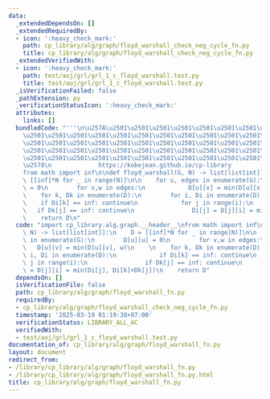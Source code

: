 ```yaml
---
data:
  _extendedDependsOn: []
  _extendedRequiredBy:
  - icon: ':heavy_check_mark:'
    path: cp_library/alg/graph/floyd_warshall_check_neg_cycle_fn.py
    title: cp_library/alg/graph/floyd_warshall_check_neg_cycle_fn.py
  _extendedVerifiedWith:
  - icon: ':heavy_check_mark:'
    path: test/aoj/grl/grl_1_c_floyd_warshall.test.py
    title: test/aoj/grl/grl_1_c_floyd_warshall.test.py
  _isVerificationFailed: false
  _pathExtension: py
  _verificationStatusIcon: ':heavy_check_mark:'
  attributes:
    links: []
  bundledCode: "'''\n\u257A\u2501\u2501\u2501\u2501\u2501\u2501\u2501\u2501\u2501\u2501\
    \u2501\u2501\u2501\u2501\u2501\u2501\u2501\u2501\u2501\u2501\u2501\u2501\u2501\
    \u2501\u2501\u2501\u2501\u2501\u2501\u2501\u2501\u2501\u2501\u2501\u2501\u2501\
    \u2501\u2501\u2501\u2501\u2501\u2501\u2501\u2501\u2501\u2501\u2501\u2501\u2501\
    \u2501\u2501\u2501\u2501\u2501\u2501\u2501\u2501\u2501\u2501\u2501\u2501\u2501\
    \u2578\n             https://kobejean.github.io/cp-library               \n'''\n\
    from math import inf\n\ndef floyd_warshall(G, N) -> list[list[int]]:\n    D =\
    \ [[inf]*N for _ in range(N)]\n\n    for u, edges in enumerate(G):\n        D[u][u]\
    \ = 0\n        for v,w in edges:\n            D[u][v] = min(D[u][v], w)\n    \n\
    \    for k, Dk in enumerate(D):\n        for i, Di in enumerate(D):\n        \
    \    if Di[k] == inf: continue\n            for j in range(i):\n             \
    \   if Dk[j] == inf: continue\n                Di[j] = D[j][i] = min(Di[j], Di[k]+Dk[j])\n\
    \    return D\n"
  code: "import cp_library.alg.graph.__header__\nfrom math import inf\n\ndef floyd_warshall(G,\
    \ N) -> list[list[int]]:\n    D = [[inf]*N for _ in range(N)]\n\n    for u, edges\
    \ in enumerate(G):\n        D[u][u] = 0\n        for v,w in edges:\n         \
    \   D[u][v] = min(D[u][v], w)\n    \n    for k, Dk in enumerate(D):\n        for\
    \ i, Di in enumerate(D):\n            if Di[k] == inf: continue\n            for\
    \ j in range(i):\n                if Dk[j] == inf: continue\n                Di[j]\
    \ = D[j][i] = min(Di[j], Di[k]+Dk[j])\n    return D"
  dependsOn: []
  isVerificationFile: false
  path: cp_library/alg/graph/floyd_warshall_fn.py
  requiredBy:
  - cp_library/alg/graph/floyd_warshall_check_neg_cycle_fn.py
  timestamp: '2025-03-19 01:19:38+07:00'
  verificationStatus: LIBRARY_ALL_AC
  verifiedWith:
  - test/aoj/grl/grl_1_c_floyd_warshall.test.py
documentation_of: cp_library/alg/graph/floyd_warshall_fn.py
layout: document
redirect_from:
- /library/cp_library/alg/graph/floyd_warshall_fn.py
- /library/cp_library/alg/graph/floyd_warshall_fn.py.html
title: cp_library/alg/graph/floyd_warshall_fn.py
---
```

